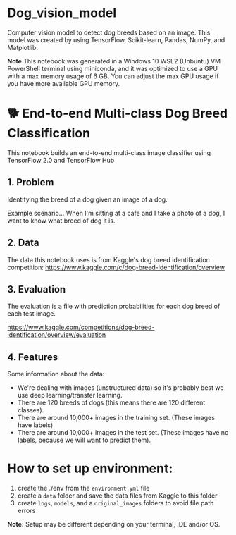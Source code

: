 # Dog_vision_model
Computer vision model to detect dog breeds based on an image. This model was created by using TensorFlow, Scikit-learn, Pandas, NumPy, and Matplotlib.

**Note** This notebook was generated in a Windows 10 WSL2 (Unbuntu) VM PowerShell terminal using miniconda, and it was optimized to use a GPU with a max memory usage of 6 GB. You can adjust the max GPU usage if you have more available GPU memory.

# 🐕 End-to-end Multi-class Dog Breed Classification

This notebook builds an end-to-end multi-class image classifier using TensorFlow 2.0 and TensorFlow Hub

## 1. Problem

Identifying the breed of a dog given an image of a dog.

Example scenario... When I'm sitting at a cafe and I take a photo of a dog, I want to know what breed of dog it is.

## 2. Data

The data this notebook uses is from Kaggle's dog breed identification competition:
https://www.kaggle.com/c/dog-breed-identification/overview

## 3. Evaluation

The evaluation is a file with prediction probabilities for each dog breed of each test image.

https://www.kaggle.com/competitions/dog-breed-identification/overview/evaluation

## 4. Features

Some information about the data:
* We're dealing with images (unstructured data) so it's probably best we use deep learning/transfer learning.
* There are 120 breeds of dogs (this means there are 120 different classes).
* There are around 10,000+ images in the training set. (These images have labels)
* There are around 10,000+ images in the test set. (These images have no labels, because we will want to predict them).

# How to set up environment:

1. create the ./env from the `environment.yml` file
2. create a `data` folder and save the data files from Kaggle to this folder
3. create `logs`, `models`, and a `original_images` folders to avoid file path errors

**Note:** Setup may be different depending on your terminal, IDE and/or OS.
